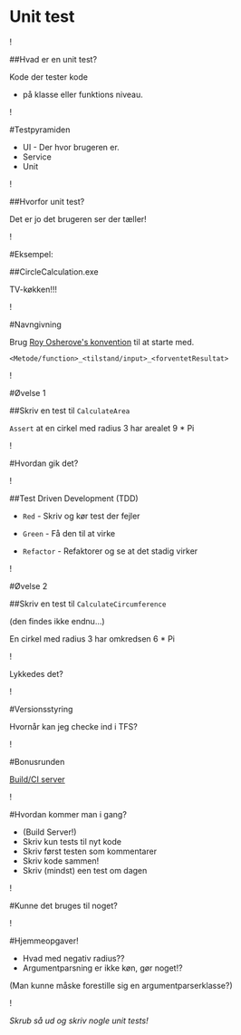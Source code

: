 Unit test
=========

!

##Hvad er en unit test?

Kode der tester kode 
- p&aring; klasse eller funktions niveau.

!

#Testpyramiden

* UI - Der hvor brugeren er.
* Service
* Unit

!

##Hvorfor unit test?

Det er jo det brugeren ser der t&aelig;ller!

!

#Eksempel:

##CircleCalculation.exe

TV-køkken!!!

!

#Navngivning

Brug [Roy Osherove's konvention](http://osherove.com/blog/2005/4/3/naming-standards-for-unit-tests.html) til at starte med.

`<Metode/function>_<tilstand/input>_<forventetResultat>`

!

#&Oslash;velse 1

##Skriv en test til `CalculateArea`

`Assert` at en cirkel med radius 3 har arealet 9 * Pi

!

#Hvordan gik det?

!

##Test Driven Development (TDD)

- `Red` - Skriv og k&oslash;r test der fejler

- `Green` - F&aring; den til at virke

- `Refactor` - Refaktorer og se at det stadig virker

!

#&Oslash;velse 2

##Skriv en test til `CalculateCircumference`

(den findes ikke endnu...)

En cirkel med radius 3 har omkredsen 6 * Pi

!

Lykkedes det?

!

#Versionsstyring

Hvorn&aring;r kan jeg checke ind i TFS?

!

#Bonusrunden

[Build/CI server](https://ci.appveyor.com/project/steenhulthin/circlecalculation)

!

#Hvordan kommer man i gang?

* (Build Server!)
* Skriv kun tests til nyt kode
* Skriv først testen som kommentarer
* Skriv kode sammen!
* Skriv (mindst) een test om dagen

!

#Kunne det bruges til noget?

!

#Hjemmeopgaver!

* Hvad med negativ radius??
* Argumentparsning er ikke køn, gør noget!?

(Man kunne måske forestille sig en argumentparserklasse?)

!

*Skrub så ud og skriv nogle unit tests!*